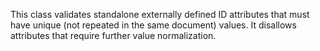 This class validates standalone externally defined ID attributes that must have unique (not repeated in the same document) values. It disallows attributes that require further value normalization.